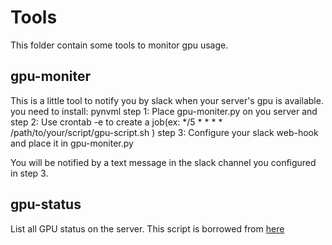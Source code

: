 # Tools
This folder contain some tools to monitor gpu usage.

## gpu-moniter
This is a little tool to notify you by slack when your server's gpu is available.
you need to install: pynvml
step 1: Place gpu-moniter.py on you server and 
step 2: Use crontab -e to create a job(ex: */5 * * * *  /path/to/your/script/gpu-script.sh )
step 3: Configure your slack web-hook and place it in gpu-moniter.py

You will be notified by a text message in the slack channel you configured in step 3.

## gpu-status
List all GPU status on the server. This script is borrowed from [here](https://gist.github.com/SSARCandy/46da40fb53d7d49b10a4c38e6f96ae23)